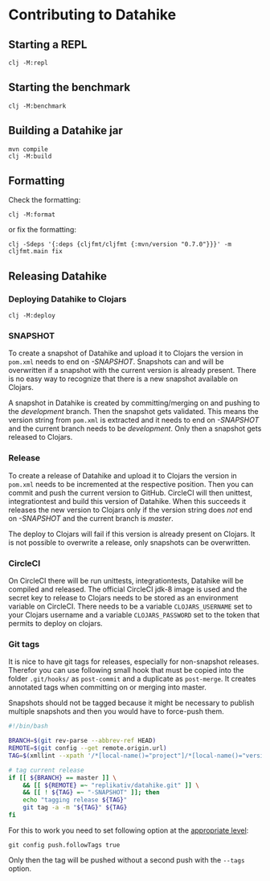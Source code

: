 # Contributing to Datahike
## Starting a REPL

```
clj -M:repl
```

## Starting the benchmark
```
clj -M:benchmark
```

## Building a Datahike jar
```
mvn compile
clj -M:build
```

## Formatting
Check the formatting:
```
clj -M:format
```
or fix the formatting:
```
clj -Sdeps '{:deps {cljfmt/cljfmt {:mvn/version "0.7.0"}}}' -m cljfmt.main fix
```

## Releasing Datahike
### Deploying Datahike to Clojars
```
clj -M:deploy
```

### SNAPSHOT
To create a snapshot of Datahike and upload it to Clojars the version in
`pom.xml` needs to end on *-SNAPSHOT*. Snapshots can and will be overwritten
if a snapshot with the current version is already present. There is no easy way
to recognize that there is a new snapshot available on Clojars.

A snapshot in Datahike is created by committing/merging on and pushing to the
*development* branch. Then the snapshot gets validated. This means the version
string from `pom.xml` is extracted and it needs to end on *-SNAPSHOT* and
the current branch needs to be *development*. Only then a snapshot gets released
to Clojars.

### Release
To create a release of Datahike and upload it to Clojars the version in `pom.xml`
needs to be incremented at the respective position. Then you can commit and push the
current version to GitHub. CircleCI will then unittest, integrationtest and build
this version of Datahike. When this succeeds it releases the new version to Clojars
only if the version string does *not* end on *-SNAPSHOT* and the current branch is
*master*.

The deploy to Clojars will fail if this version is already present on Clojars. It is
not possible to overwrite a release, only snapshots can be overwritten.

### CircleCI
On CircleCI there will be run unittests, integrationtests, Datahike will be compiled and
released. The official CircleCI jdk-8 image is used and the secret key to release to
Clojars needs to be stored as an environment variable on CircleCI. There needs to be a
variable `CLOJARS_USERNAME` set to your Clojars username and a variable `CLOJARS_PASSWORD` set
to the token that permits to deploy on clojars.

### Git tags
It is nice to have git tags for releases, especially for non-snapshot releases. Therefor
you can use following small hook that must be copied into the folder `.git/hooks/` as
`post-commit` and a duplicate as `post-merge`. It creates annotated tags when committing
on or merging into master.

Snapshots should not be tagged because it might be necessary to publish multiple
snapshots and then you would have to force-push them.

```bash
#!/bin/bash

BRANCH=$(git rev-parse --abbrev-ref HEAD)
REMOTE=$(git config --get remote.origin.url)
TAG=$(xmllint --xpath '/*[local-name()="project"]/*[local-name()="version"]/text()' pom.xml)

# tag current release
if [[ ${BRANCH} == master ]] \
    && [[ ${REMOTE} =~ "replikativ/datahike.git" ]] \
    && [[ ! ${TAG} =~ "-SNAPSHOT" ]]; then
    echo "tagging release ${TAG}"
    git tag -a -m "${TAG}" ${TAG}
fi
```

For this to work you need to set following option at the [appropriate level](https://www.git-scm.com/book/en/v2/Customizing-Git-Git-Configuration#_git_config):
```
git config push.followTags true
```
Only then the tag will be pushed without a second push with the `--tags` option.
